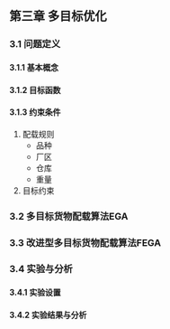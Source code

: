 ## 第三章 多目标优化

### 3.1 问题定义

#### 3.1.1 基本概念

#### 3.1.2 目标函数

#### 3.1.3 约束条件

1. 配载规则
   - 品种
   - 厂区
   - 仓库
   - 重量
2. 目标约束

### 3.2 多目标货物配载算法EGA



### 3.3 改进型多目标货物配载算法FEGA



### 3.4 实验与分析

#### 3.4.1 实验设置

#### 3.4.2 实验结果与分析
